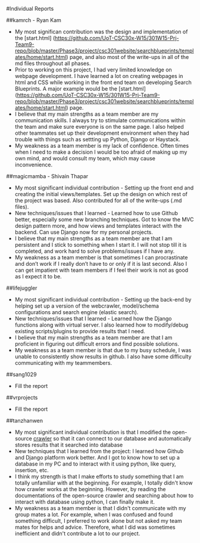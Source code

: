 #Individual Reports


##kamrch - Ryan Kam

* My most significan contribution was the design and implementation of the [start.html] (https://github.com/UoT-CSC30x-W15/301W15-Prj-Team9-repo/blob/master/Phase3/project/csc301website/searchblueprints/templates/home/start.html) page, and also most of the write-ups in all of the md files throughout all phases.
* Prior to working on this project, I had very limited knowledge on webpage development. I have learned a lot on creating webpages in html and CSS while working in the front end team on developing Search Blueprints. A major example would be the [start.html] (https://github.com/UoT-CSC30x-W15/301W15-Prj-Team9-repo/blob/master/Phase3/project/csc301website/searchblueprints/templates/home/start.html) page.
* I believe that my main strengths as a team member are my communication skills. I always try to stimulate communications within the team and make sure everyone is on the same page. I also helped other teammates set up their development environment when they had trouble with things such as settting up Python, Django or Haystack.
* My weakness as a team member is my lack of confidence. Often times when I need to make a decision I would be too afraid of making up my own mind, and would consult my team, which may cause inconvenience.


##magicmamba - Shivain Thapar

* My most significant individual contribution - Setting up the front end and creating the initial views/templates. Set up the design on which rest of the project was based. Also contributed for all of the write-ups (.md files).
* New techniques/issues that I learned - Learned how to use Github better, especially some new branching techniques. Got to know the MVC design pattern more, and how views and templates interact with the backend. Can use Django now for my personal projects.
* I believe that my main strengths as a team member are that I am persistent and I stick to something when I start it. I will not stop till it is completed, and work hard to solve problems/issues if I have any.
* My weakness as a team member is that sometimes I can procrastinate and don’t work if I really don’t have to or only if it is last second. Also I can get impatient with team members if I feel their work is not as good as I expect it to be. 


##lifejuggler

* My most significant individual contribution - Setting up the back-end by helping set up a version of the webcrawler, model/schema configurations and search engine (elastic search).
* New techniques/issues that I learned - Learned how the Django functions along with virtual server. I also learned how to modify/debug existing scripts/plugins to provide results that I need.
* I believe that my main strengths as a team member are that I am proficient in figuring out difficult errors and find possible solutions.
* My weakness as a team member is that due to my busy schedule, I was unable to consistently show results in github. I also have some difficulty communicating with my teammembers. 

##sang1029

* Fill the report

##vrprojects

* Fill the report

##tanzhanwen

* My most significant individual contribution is that I modified the open-source [crawler](https://github.com/UoT-CSC30x-W15/301W15-Prj-Team9-repo/tree/master/Phase2/project/csc301website/searchblueprints/webcrawler) so that it can connect to our database and automatically stores results that it searched into database 
* New techniques that I learned from the project: I learned how Github and Django platform work better. And I got to know how to set up a database in my PC and to interact with it using python, like query, insertion, etc.
* I think my strength is that I make efforts to study something that I am totally unfamiliar with at the beginning. For example, I totally didn't know how crawler works at the beginning. However, by reading the documentations of the open-source crawler and searching about how to interact with database using python, I can finally make it.
* My weakness as a team member is that I didn't communicate with my group mates a lot. For example, when I was confused and found something difficult, I preferred to work alone but not asked my team mates for helps and advice. Therefore, what I did was sometimes inefficient and didn't contribute a lot to our project.

#
